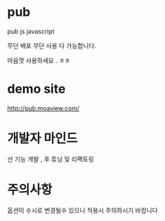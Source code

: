 # pub
pub  js javascript
 
무단 배포 무단 사용 다 가능합니다. 

마음껏 사용하세요 . ㅎㅎ

# demo site
<http://pub.moaview.com/>


# 개발자 마인드 
선  기능 개발 , 후 튜닝 및 리팩토링 

# 주의사항 
옵션이 수시로 변경될수 있으니 적용시 주의하시기 바랍니다
